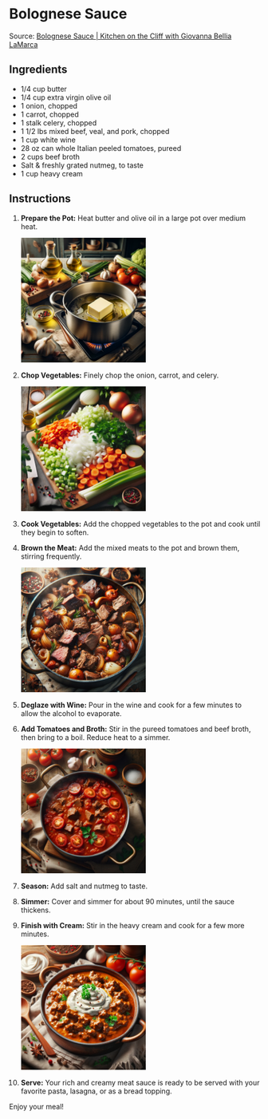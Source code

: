 # Bolognese Sauce

Source: [Bolognese Sauce | Kitchen on the Cliff with Giovanna Bellia LaMarca](https://www.youtube.com/watch?v=Ze2YhU8rGjY&t)

## Ingredients

- 1/4 cup butter
- 1/4 cup extra virgin olive oil
- 1 onion, chopped
- 1 carrot, chopped
- 1 stalk celery, chopped
- 1 1/2 lbs mixed beef, veal, and pork, chopped
- 1 cup white wine
- 28 oz can whole Italian peeled tomatoes, pureed
- 2 cups beef broth
- Salt & freshly grated nutmeg, to taste
- 1 cup heavy cream

## Instructions

1. **Prepare the Pot:** Heat butter and olive oil in a large pot over medium heat.

   <!-- ![Pot with Butter and Olive Oil](91695a49-7a63-456e-b9ef-281dba1c59b9.webp) -->

   <img height="auto" width="250vh" alt="Pot with Butter and Olive Oil"  src="./assets/91695a49-7a63-456e-b9ef-281dba1c59b9.webp"></img>

2. **Chop Vegetables:** Finely chop the onion, carrot, and celery.

   <!-- ![Chopped Vegetables](5817bae6-103a-4179-a299-355acf2f15f8.webp) -->

   <img height="auto" width="250vh" alt="Chopped Vegetables"  src="./assets/5817bae6-103a-4179-a299-355acf2f15f8.webp"></img>

3. **Cook Vegetables:** Add the chopped vegetables to the pot and cook until they begin to soften.

4. **Brown the Meat:** Add the mixed meats to the pot and brown them, stirring frequently.

   <!-- ![Browned Meat](5d9382be-254c-4234-8180-7a91173bd30c.webp) -->

   <img height="auto" width="250vh" alt="Browned Meat"  src="./assets/5d9382be-254c-4234-8180-7a91173bd30c.webp"></img>

5. **Deglaze with Wine:** Pour in the wine and cook for a few minutes to allow the alcohol to evaporate.

6. **Add Tomatoes and Broth:** Stir in the pureed tomatoes and beef broth, then bring to a boil. Reduce heat to a simmer.

   <!-- ![Simmering Sauce](1aac360e-7ddf-4a2c-82f9-fc5fec2493c9.webp) -->

   <img height="auto" width="250vh" alt="Simmering Sauce"  src="./assets/1aac360e-7ddf-4a2c-82f9-fc5fec2493c9.webp"></img>

7. **Season:** Add salt and nutmeg to taste.

8. **Simmer:** Cover and simmer for about 90 minutes, until the sauce thickens.

9. **Finish with Cream:** Stir in the heavy cream and cook for a few more minutes.

   <!-- ![Finished Sauce](de8c54c6-b9ac-44ce-84af-f7f38723beb6.webp) -->

   <img height="auto" width="250vh" alt="Finished Sauce"  src="./assets/de8c54c6-b9ac-44ce-84af-f7f38723beb6.webp"></img>

10. **Serve:** Your rich and creamy meat sauce is ready to be served with your favorite pasta, lasagna, or as a bread topping.

Enjoy your meal!
